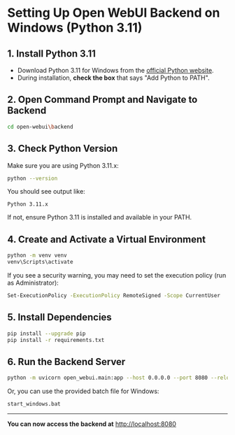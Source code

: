 # Setting Up Open WebUI Backend on Windows (Python 3.11)

## 1. Install Python 3.11
- Download Python 3.11 for Windows from the [official Python website](https://www.python.org/downloads/release/python-3110/).
- During installation, **check the box** that says "Add Python to PATH".

## 2. Open Command Prompt and Navigate to Backend
```sh
cd open-webui\backend
```

## 3. Check Python Version
Make sure you are using Python 3.11.x:
```sh
python --version
```
You should see output like:
```
Python 3.11.x
```
If not, ensure Python 3.11 is installed and available in your PATH.

## 4. Create and Activate a Virtual Environment
```sh
python -m venv venv
venv\Scripts\activate
```
If you see a security warning, you may need to set the execution policy (run as Administrator):
```sh
Set-ExecutionPolicy -ExecutionPolicy RemoteSigned -Scope CurrentUser
```

## 5. Install Dependencies
```sh
pip install --upgrade pip
pip install -r requirements.txt
```

## 6. Run the Backend Server
```sh
python -m uvicorn open_webui.main:app --host 0.0.0.0 --port 8080 --reload
```
Or, you can use the provided batch file for Windows:
```sh
start_windows.bat
```

---
**You can now access the backend at** [http://localhost:8080](http://localhost:8080)
